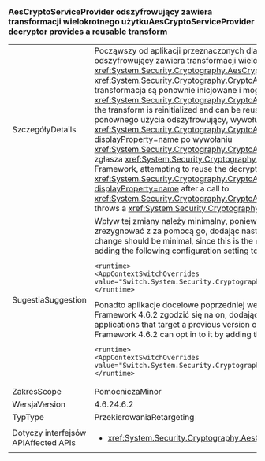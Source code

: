 ### <a name="aescryptoserviceprovider-decryptor-provides-a-reusable-transform"></a><span data-ttu-id="1bf8a-101">AesCryptoServiceProvider odszyfrowujący zawiera transformacji wielokrotnego użytku</span><span class="sxs-lookup"><span data-stu-id="1bf8a-101">AesCryptoServiceProvider decryptor provides a reusable transform</span></span>

|   |   |
|---|---|
|<span data-ttu-id="1bf8a-102">Szczegóły</span><span class="sxs-lookup"><span data-stu-id="1bf8a-102">Details</span></span>|<span data-ttu-id="1bf8a-103">Począwszy od aplikacji przeznaczonych dla platformy .NET Framework 4.6.2, <xref:System.Security.Cryptography.AesCryptoServiceProvider> odszyfrowujący zawiera transformacji wielokrotnego użytku.</span><span class="sxs-lookup"><span data-stu-id="1bf8a-103">Starting with apps that target the .NET Framework 4.6.2, the <xref:System.Security.Cryptography.AesCryptoServiceProvider> decryptor provides a reusable transform.</span></span> <span data-ttu-id="1bf8a-104">Po wywołaniu <xref:System.Security.Cryptography.CryptoAPITransform.TransformFinalBlock(System.Byte[],System.Int32,System.Int32)?displayProperty=name>, transformacja są ponownie inicjowane i mogą być ponownie używane.</span><span class="sxs-lookup"><span data-stu-id="1bf8a-104">After a call to <xref:System.Security.Cryptography.CryptoAPITransform.TransformFinalBlock(System.Byte[],System.Int32,System.Int32)?displayProperty=name>, the transform is reinitialized and can be reused.</span></span> <span data-ttu-id="1bf8a-105">Dla aplikacji przeznaczonych dla wcześniejszych wersji programu .NET Framework, próba ponownego użycia odszyfrowujący, wywołując <xref:System.Security.Cryptography.CryptoAPITransform.TransformBlock(System.Byte[],System.Int32,System.Int32,System.Byte[],System.Int32)?displayProperty=name> po wywołaniu <xref:System.Security.Cryptography.CryptoAPITransform.TransformFinalBlock(System.Byte[],System.Int32,System.Int32)?displayProperty=name> zgłasza <xref:System.Security.Cryptography.CryptographicException> lub uszkodzone dane.</span><span class="sxs-lookup"><span data-stu-id="1bf8a-105">For apps that target earlier versions of the .NET Framework, attempting to reuse the decryptor by calling <xref:System.Security.Cryptography.CryptoAPITransform.TransformBlock(System.Byte[],System.Int32,System.Int32,System.Byte[],System.Int32)?displayProperty=name> after a call to <xref:System.Security.Cryptography.CryptoAPITransform.TransformFinalBlock(System.Byte[],System.Int32,System.Int32)?displayProperty=name> throws a <xref:System.Security.Cryptography.CryptographicException> or produces corrupted data.</span></span>|
|<span data-ttu-id="1bf8a-106">Sugestia</span><span class="sxs-lookup"><span data-stu-id="1bf8a-106">Suggestion</span></span>|<span data-ttu-id="1bf8a-107">Wpływ tej zmiany należy minimalny, ponieważ jest to oczekiwane zachowanie. Aplikacje zależne od poprzedniego zachowanie można zrezygnować z za pomocą go, dodając następujące ustawienia konfiguracji do <code>&lt;runtime&gt;</code> sekcji pliku konfiguracji aplikacji:</span><span class="sxs-lookup"><span data-stu-id="1bf8a-107">The impact of this change should be minimal, since this is the expected behavior.Applications that depend on the previous behavior can opt out of it using it by adding the following configuration setting to the <code>&lt;runtime&gt;</code> section of the application's configuration file:</span></span><pre><code class="language-xml">&lt;runtime&gt;&#13;&#10;&lt;AppContextSwitchOverrides value=&quot;Switch.System.Security.Cryptography.AesCryptoServiceProvider.DontCorrectlyResetDecryptor=true&quot;/&gt;&#13;&#10;&lt;/runtime&gt;&#13;&#10;</code></pre><span data-ttu-id="1bf8a-108">Ponadto aplikacje docelowe poprzedniej wersji programu .NET Framework, które działają w ramach wersji platformy .NET w programie .NET Framework 4.6.2 zgodzić się na on, dodając następujące ustawienia konfiguracji do <code>&lt;runtime&gt;</code> sekcji plik konfiguracji aplikacji:</span><span class="sxs-lookup"><span data-stu-id="1bf8a-108">In addition, applications that target a previous version of the .NET Framework but are running under a version of the .NET Framework starting with .NET Framework 4.6.2 can opt in to it by adding the following configuration setting to the <code>&lt;runtime&gt;</code> section of the application's configuration file:</span></span><pre><code class="language-xml">&lt;runtime&gt;&#13;&#10;&lt;AppContextSwitchOverrides value=&quot;Switch.System.Security.Cryptography.AesCryptoServiceProvider.DontCorrectlyResetDecryptor=false&quot;/&gt;&#13;&#10;&lt;/runtime&gt;&#13;&#10;</code></pre>|
|<span data-ttu-id="1bf8a-109">Zakres</span><span class="sxs-lookup"><span data-stu-id="1bf8a-109">Scope</span></span>|<span data-ttu-id="1bf8a-110">Pomocnicza</span><span class="sxs-lookup"><span data-stu-id="1bf8a-110">Minor</span></span>|
|<span data-ttu-id="1bf8a-111">Wersja</span><span class="sxs-lookup"><span data-stu-id="1bf8a-111">Version</span></span>|<span data-ttu-id="1bf8a-112">4.6.2</span><span class="sxs-lookup"><span data-stu-id="1bf8a-112">4.6.2</span></span>|
|<span data-ttu-id="1bf8a-113">Typ</span><span class="sxs-lookup"><span data-stu-id="1bf8a-113">Type</span></span>|<span data-ttu-id="1bf8a-114">Przekierowania</span><span class="sxs-lookup"><span data-stu-id="1bf8a-114">Retargeting</span></span>|
|<span data-ttu-id="1bf8a-115">Dotyczy interfejsów API</span><span class="sxs-lookup"><span data-stu-id="1bf8a-115">Affected APIs</span></span>|<ul><li><xref:System.Security.Cryptography.AesCryptoServiceProvider.CreateDecryptor?displayProperty=nameWithType></li></ul>|

